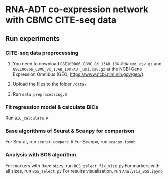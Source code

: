 # RNA-ADT co-expression network with CBMC CITE-seq data

## Run experiments

### CITE-seq data preprocessing ####
1. You need to download `GSE100866_CBMC_8K_13AB_10X-RNA_umi.csv.gz` and `GSE100866_CBMC_8K_13AB_10X-ADT_umi.csv.gz` at the NCBI Gene Expression Omnibus (GEO; https://www.ncbi.nlm.nih.gov/geo/).

2. Upload the files to the folder `/data/`

3. Run `data preprocessing.R`

### Fit regression model & calculate BICs ###

Run `BIC_calculate.R`

### Base algorithms of Seurat & Scanpy for comparison ###

For Seurat, run `seurat_compare.R`
For Scanpy, run `scanpy.ipynb`

### Analysis with BGS algorithm ###
For markers with fixed sizes, run `BGS_select_fix_size.py`
For markers with all sizes, run `BGS_select.py`
For results visualization, run `Analysis_BGS.ipynb`
